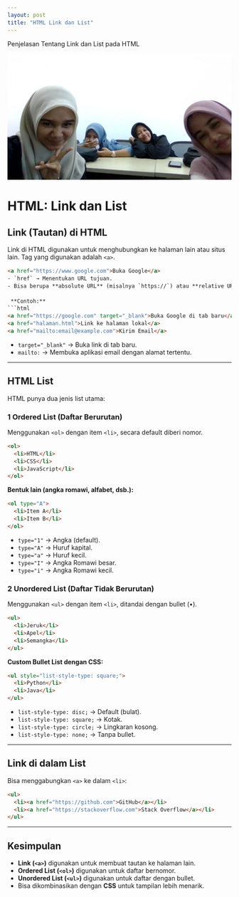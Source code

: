 ```yaml
---
layout: post
title: "HTML Link dan List"
---
```


Penjelasan Tentang Link dan List pada HTML

![HTML Link dan Lists](/assets/images/ror.jpg)

# HTML: Link dan List

##  Link (Tautan) di HTML
Link di HTML digunakan untuk menghubungkan ke halaman lain atau situs lain. Tag yang digunakan adalah `<a>`.
```html
<a href="https://www.google.com">Buka Google</a>
- `href` → Menentukan URL tujuan.
- Bisa berupa **absolute URL** (misalnya `https://`) atau **relative URL** (`/halaman.html`).

 **Contoh:**
```html
<a href="https://google.com" target="_blank">Buka Google di tab baru</a>
<a href="halaman.html">Link ke halaman lokal</a>
<a href="mailto:email@example.com">Kirim Email</a>
```
- `target="_blank"` → Buka link di tab baru.
- `mailto:` → Membuka aplikasi email dengan alamat tertentu.

---

##  HTML List
HTML punya dua jenis list utama: 

### 1️ **Ordered List (Daftar Berurutan)**
Menggunakan `<ol>` dengan item `<li>`, secara default diberi nomor.  
```html
<ol>
  <li>HTML</li>
  <li>CSS</li>
  <li>JavaScript</li>
</ol>
```
**Bentuk lain (angka romawi, alfabet, dsb.):**
```html
<ol type="A">
  <li>Item A</li>
  <li>Item B</li>
</ol>
```
- `type="1"` → Angka (default).
- `type="A"` → Huruf kapital.
- `type="a"` → Huruf kecil.
- `type="I"` → Angka Romawi besar.
- `type="i"` → Angka Romawi kecil.


### 2️ **Unordered List (Daftar Tidak Berurutan)**
Menggunakan `<ul>` dengan item `<li>`, ditandai dengan bullet (•).  
```html
<ul>
  <li>Jeruk</li>
  <li>Apel</li>
  <li>Semangka</li>
</ul>
```

 **Custom Bullet List dengan CSS:**
```html
<ul style="list-style-type: square;">
  <li>Python</li>
  <li>Java</li>
</ul>
```
- `list-style-type: disc;` → Default (bulat).
- `list-style-type: square;` → Kotak.
- `list-style-type: circle;` → Lingkaran kosong.
- `list-style-type: none;` → Tanpa bullet.

---

##  Link di dalam List
Bisa menggabungkan `<a>` ke dalam `<li>`:
```html
<ul>
  <li><a href="https://github.com">GitHub</a></li>
  <li><a href="https://stackoverflow.com">Stack Overflow</a></li>
</ul>
```

---

##  Kesimpulan
- **Link (`<a>`)** digunakan untuk membuat tautan ke halaman lain.
- **Ordered List (`<ol>`)** digunakan untuk daftar bernomor.
- **Unordered List (`<ul>`)** digunakan untuk daftar dengan bullet.
- Bisa dikombinasikan dengan **CSS** untuk tampilan lebih menarik.

